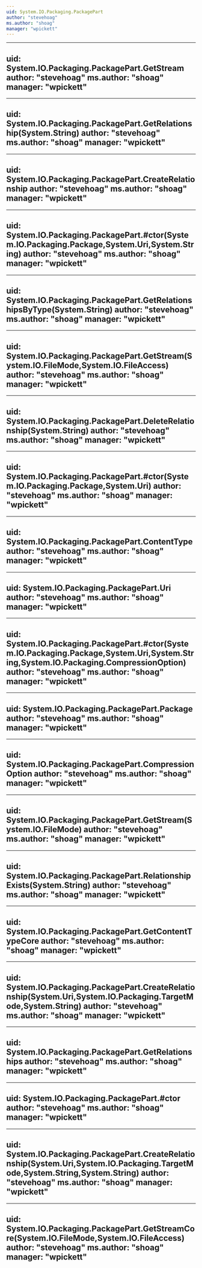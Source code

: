 ```yaml
---
uid: System.IO.Packaging.PackagePart
author: "stevehoag"
ms.author: "shoag"
manager: "wpickett"
---
```


---
uid: System.IO.Packaging.PackagePart.GetStream
author: "stevehoag"
ms.author: "shoag"
manager: "wpickett"
---

---
uid: System.IO.Packaging.PackagePart.GetRelationship(System.String)
author: "stevehoag"
ms.author: "shoag"
manager: "wpickett"
---

---
uid: System.IO.Packaging.PackagePart.CreateRelationship
author: "stevehoag"
ms.author: "shoag"
manager: "wpickett"
---

---
uid: System.IO.Packaging.PackagePart.#ctor(System.IO.Packaging.Package,System.Uri,System.String)
author: "stevehoag"
ms.author: "shoag"
manager: "wpickett"
---

---
uid: System.IO.Packaging.PackagePart.GetRelationshipsByType(System.String)
author: "stevehoag"
ms.author: "shoag"
manager: "wpickett"
---

---
uid: System.IO.Packaging.PackagePart.GetStream(System.IO.FileMode,System.IO.FileAccess)
author: "stevehoag"
ms.author: "shoag"
manager: "wpickett"
---

---
uid: System.IO.Packaging.PackagePart.DeleteRelationship(System.String)
author: "stevehoag"
ms.author: "shoag"
manager: "wpickett"
---

---
uid: System.IO.Packaging.PackagePart.#ctor(System.IO.Packaging.Package,System.Uri)
author: "stevehoag"
ms.author: "shoag"
manager: "wpickett"
---

---
uid: System.IO.Packaging.PackagePart.ContentType
author: "stevehoag"
ms.author: "shoag"
manager: "wpickett"
---

---
uid: System.IO.Packaging.PackagePart.Uri
author: "stevehoag"
ms.author: "shoag"
manager: "wpickett"
---

---
uid: System.IO.Packaging.PackagePart.#ctor(System.IO.Packaging.Package,System.Uri,System.String,System.IO.Packaging.CompressionOption)
author: "stevehoag"
ms.author: "shoag"
manager: "wpickett"
---

---
uid: System.IO.Packaging.PackagePart.Package
author: "stevehoag"
ms.author: "shoag"
manager: "wpickett"
---

---
uid: System.IO.Packaging.PackagePart.CompressionOption
author: "stevehoag"
ms.author: "shoag"
manager: "wpickett"
---

---
uid: System.IO.Packaging.PackagePart.GetStream(System.IO.FileMode)
author: "stevehoag"
ms.author: "shoag"
manager: "wpickett"
---

---
uid: System.IO.Packaging.PackagePart.RelationshipExists(System.String)
author: "stevehoag"
ms.author: "shoag"
manager: "wpickett"
---

---
uid: System.IO.Packaging.PackagePart.GetContentTypeCore
author: "stevehoag"
ms.author: "shoag"
manager: "wpickett"
---

---
uid: System.IO.Packaging.PackagePart.CreateRelationship(System.Uri,System.IO.Packaging.TargetMode,System.String)
author: "stevehoag"
ms.author: "shoag"
manager: "wpickett"
---

---
uid: System.IO.Packaging.PackagePart.GetRelationships
author: "stevehoag"
ms.author: "shoag"
manager: "wpickett"
---

---
uid: System.IO.Packaging.PackagePart.#ctor
author: "stevehoag"
ms.author: "shoag"
manager: "wpickett"
---

---
uid: System.IO.Packaging.PackagePart.CreateRelationship(System.Uri,System.IO.Packaging.TargetMode,System.String,System.String)
author: "stevehoag"
ms.author: "shoag"
manager: "wpickett"
---

---
uid: System.IO.Packaging.PackagePart.GetStreamCore(System.IO.FileMode,System.IO.FileAccess)
author: "stevehoag"
ms.author: "shoag"
manager: "wpickett"
---
